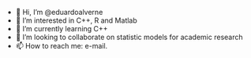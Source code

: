 - 👋 Hi, I’m @eduardoalverne
- 👀 I’m interested in C++, R and Matlab
- 🌱 I’m currently learning C++
- 💞️ I’m looking to collaborate on statistic models for academic research
- 📫 How to reach me: e-mail.

<!---
eduardoalverne/eduardoalverne is a ✨ special ✨ repository because its `README.md` (this file) appears on your GitHub profile.
You can click the Preview link to take a look at your changes.
--->
